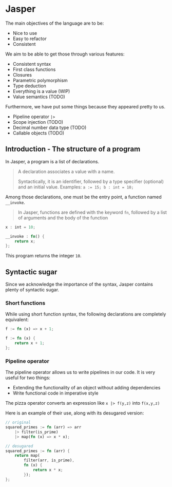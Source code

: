 # Jasper

The main objectives of the language are to be:

 - Nice to use
 - Easy to refactor
 - Consistent

We aim to be able to get those through various features:

 - Consistent syntax
 - First class functions
 - Closures
 - Parametric polymorphism
 - Type deduction
 - Everything is a value (WIP)
 - Value semantics (TODO)

Furthermore, we have put some things because they appeared pretty to us.

 - Pipeline operator `|>`
 - Scope injection (TODO)
 - Decimal number data type (TODO)
 - Callable objects (TODO)

## Introduction - The structure of a program

In Jasper, a program is a list of declarations.

> A declaration associates a value with a name.
>
> Syntactically, it is an identifier, followed by a type specifier
> (optional) and an initial value. Examples: `a := 15; b : int = 10;`

Among those declarations, one must be the entry point, a function named
`__invoke`.

> In Jasper, functions are defined with the keyword `fn`, followed by a list of
> arguments and the body of the function

```rust
x : int = 10;

__invoke : fn() {
	return x;
};
```

This program returns the integer `10`.

## Syntactic sugar
Since we acknowledge the importance of the syntax, Jasper contains plenty of syntactic sugar.

### Short functions

While using short function syntax, the following declarations are
completely equivalent:

```rust
f := fn (x) => x + 1;

f := fn (x) {
	return x + 1;
};
```

### Pipeline operator

The pipeline operator allows us to write pipelines in our code.
It is very useful for two things:
 - Extending the functionality of an object without adding dependencies
 - Write functional code in imperative style

The pizza operator converts an expression like `x |> f(y,z)` into `f(x,y,z)`

Here is an example of their use, along with its desugared version:

```rust
// original
squared_primes := fn (arr) => arr
	|> filter(is_prime)
	|> map(fn (x) => x * x);

// desugared
squared_primes := fn (arr) {
	return map(
		filter(arr, is_prime),
		fn (x) {
			return x * x;
		});
};
```

